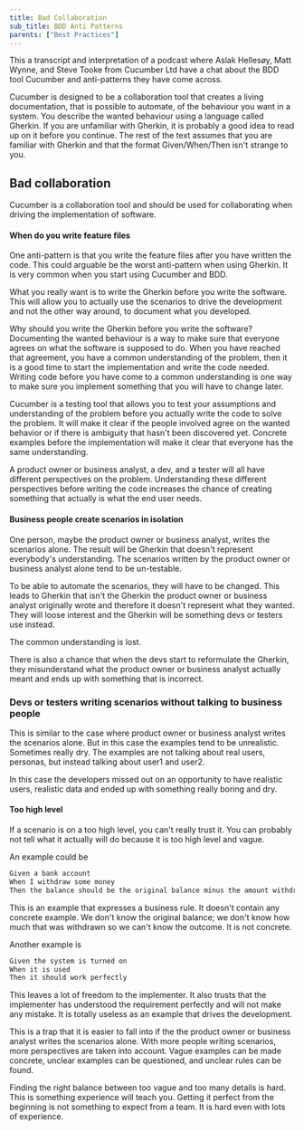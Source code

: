 ```yaml
---
title: Bad Collaboration
sub_title: BDD Anti Patterns
parents: ["Best Practices"]
---
```


This a transcript and interpretation of a podcast where Aslak Hellesøy, Matt Wynne, and Steve Tooke from Cucumber Ltd have a chat about the BDD tool Cucumber and anti-patterns they have come across.

Cucumber is designed to be a collaboration tool that creates a living documentation, that is possible to automate, of the behaviour you want in a system. You describe the wanted behaviour using a language called Gherkin. If you are unfamiliar with Gherkin, it is probably a good idea to read up on it before you continue. The rest of the text assumes that you are familiar with Gherkin and that the format Given/When/Then isn't strange to you.

## Bad collaboration

Cucumber is a collaboration tool and should be used for collaborating when driving the implementation of software.

#### When do you write feature files
One anti-pattern is that you write the feature files after you have written the code. This could arguable be the worst anti-pattern when using Gherkin. It is very common when you start using Cucumber and BDD.

What you really want is to write the Gherkin before you write the software. This will allow you to actually use the scenarios to drive the development and not the other way around, to document what you developed.

Why should you write the Gherkin before you write the software? Documenting the wanted behaviour is a way to make sure that everyone agrees on what the software is supposed to do. When you have reached that agreement, you have a common understanding of the problem, then it is a good time to start the implementation and write the code needed. Writing code before you have come to a common understanding is one way to make sure you implement something that you will have to change later.

Cucumber is a testing tool that allows you to test your assumptions and understanding of the problem before you actually write the code to solve the problem. It will make it clear if the people involved agree on the wanted behavior or if there is ambiguity that hasn't been discovered yet. Concrete examples before the implementation will make it clear that everyone has the same understanding.

A product owner or business analyst, a dev, and a tester will all have different perspectives on the problem. Understanding these different perspectives before writing the code increases the chance of creating something that actually is what the end user needs.

#### Business people create scenarios in isolation
One person, maybe the product owner or business analyst, writes the scenarios alone. The result will be Gherkin that doesn't represent everybody's understanding. The scenarios written by the product owner or business analyst alone tend to be un-testable.

To be able to automate the scenarios, they will have to be changed. This leads to Gherkin that isn't the Gherkin the product owner or business analyst originally wrote and therefore it doesn't represent what they wanted. They will loose interest and the Gherkin will be something devs or testers use instead.

The common understanding is lost.

There is also a chance that when the devs start to reformulate the Gherkin, they misunderstand what the product owner or business analyst actually meant and ends up with something that is incorrect.

### Devs or testers writing scenarios without talking to business people
This is similar to the case where product owner or business analyst writes the scenarios alone. But in this case the examples tend to be unrealistic. Sometimes really dry. The examples are not talking about real users, personas, but instead talking about user1 and user2.

In this case the developers missed out on an opportunity to have realistic users, realistic data and ended up with something really boring and dry.

#### Too high level
If a scenario is on a too high level, you can't really trust it. You can probably not tell what it actually will do because it is too high level and vague.

An example could be

```bash
Given a bank account
When I withdraw some money
Then the balance should be the original balance minus the amount withdrawn
```

This is an example that expresses a business rule. It doesn't contain any concrete example. We don't know the original balance; we don't know how much that was withdrawn so we can't know the outcome. It is not concrete.

Another example is

```bash
Given the system is turned on
When it is used
Then it should work perfectly
```

This leaves a lot of freedom to the implementer. It also trusts that the implementer has understood the requirement perfectly and will not make any mistake. It is totally useless as an example that drives the development.

This is a trap that it is easier to fall into if the the product owner or business analyst writes the scenarios alone. With more people writing scenarios, more perspectives are taken into account. Vague examples can be made concrete, unclear examples can be questioned, and unclear rules can be found.

Finding the right balance between too vague and too many details is hard. This is something experience will teach you. Getting it perfect from the beginning is not something to expect from a team. It is hard even with lots of experience.

